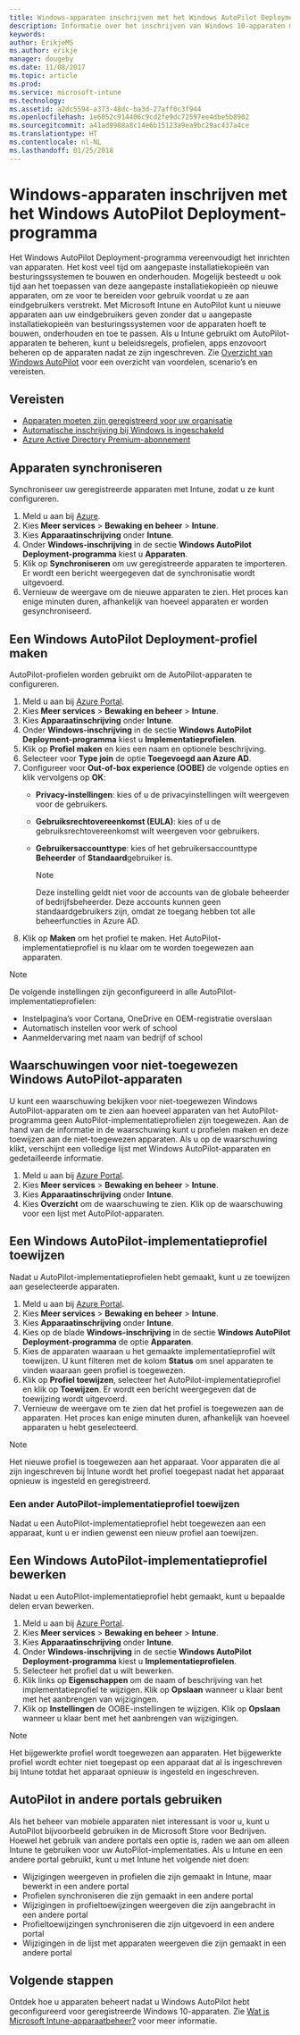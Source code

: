```yaml
---
title: Windows-apparaten inschrijven met het Windows AutoPilot Deployment-programma
description: Informatie over het inschrijven van Windows 10-apparaten met het Windows AutoPilot Deployment-programma.
keywords: 
author: ErikjeMS
ms.author: erikje
manager: dougeby
ms.date: 11/08/2017
ms.topic: article
ms.prod: 
ms.service: microsoft-intune
ms.technology: 
ms.assetid: a2dc5594-a373-48dc-ba3d-27aff0c3f944
ms.openlocfilehash: 1e6052c914406c9cd2fe9dc72597ee4dbe5b8902
ms.sourcegitcommit: a41ad9988a8c14e6b15123a9ea9bc29ac437a4ce
ms.translationtype: HT
ms.contentlocale: nl-NL
ms.lasthandoff: 01/25/2018
---
```

# <a name="enroll-windows-devices-using-windows-autopilot-deployment-program"></a>Windows-apparaten inschrijven met het Windows AutoPilot Deployment-programma
Het Windows AutoPilot Deployment-programma vereenvoudigt het inrichten van apparaten. Het kost veel tijd om aangepaste installatiekopieën van besturingssystemen te bouwen en onderhouden. Mogelijk besteedt u ook tijd aan het toepassen van deze aangepaste installatiekopieën op nieuwe apparaten, om ze voor te bereiden voor gebruik voordat u ze aan eindgebruikers verstrekt. Met Microsoft Intune en AutoPilot kunt u nieuwe apparaten aan uw eindgebruikers geven zonder dat u aangepaste installatiekopieën van besturingssystemen voor de apparaten hoeft te bouwen, onderhouden en toe te passen. Als u Intune gebruikt om AutoPilot-apparaten te beheren, kunt u beleidsregels, profielen, apps enzovoort beheren op de apparaten nadat ze zijn ingeschreven. Zie [Overzicht van Windows AutoPilot](https://docs.microsoft.com/windows/deployment/windows-10-auto-pilot) voor een overzicht van voordelen, scenario’s en vereisten.

## <a name="prerequisites"></a>Vereisten
- [Apparaten moeten zijn geregistreerd voor uw organisatie](https://docs.microsoft.com/en-us/windows/deployment/windows-autopilot/windows-10-autopilot#device-registration-and-oobe-customization)
- [Automatische inschrijving bij Windows is ingeschakeld](https://docs.microsoft.com/intune-classic/deploy-use/set-up-windows-device-management-with-microsoft-intune#enable-windows-10-automatic-enrollment)
- [Azure Active Directory Premium-abonnement](https://docs.microsoft.com/azure/active-directory/active-directory-get-started-premium) <!--&#40;[trial subscription](http://go.microsoft.com/fwlink/?LinkID=816845)&#41;-->

## <a name="synchronize-devices"></a>Apparaten synchroniseren
Synchroniseer uw geregistreerde apparaten met Intune, zodat u ze kunt configureren.

1. Meld u aan bij [Azure](https://portal.azure.com/).
2. Kies **Meer services** > **Bewaking en beheer** > **Intune**.
3. Kies **Apparaatinschrijving** onder **Intune**.
4. Onder **Windows-inschrijving** in de sectie **Windows AutoPilot Deployment-programma** kiest u **Apparaten**.
5. Klik op **Synchroniseren** om uw geregistreerde apparaten te importeren. Er wordt een bericht weergegeven dat de synchronisatie wordt uitgevoerd.
6. Vernieuw de weergave om de nieuwe apparaten te zien. Het proces kan enige minuten duren, afhankelijk van hoeveel apparaten er worden gesynchroniseerd.  

## <a name="create-an-autopilot-deployment-profile"></a>Een Windows AutoPilot Deployment-profiel maken
AutoPilot-profielen worden gebruikt om de AutoPilot-apparaten te configureren.
1. Meld u aan bij [Azure Portal](https://portal.azure.com/). 
2. Kies **Meer services** > **Bewaking en beheer** > **Intune**.
3. Kies **Apparaatinschrijving** onder **Intune**.
4. Onder **Windows-inschrijving** in de sectie **Windows AutoPilot Deployment-programma** kiest u **Implementatieprofielen**.
5. Klik op **Profiel maken** en kies een naam en optionele beschrijving. 
6. Selecteer voor **Type join** de optie **Toegevoegd aan Azure AD**.
7. Configureer voor **Out-of-box experience (OOBE)** de volgende opties en klik vervolgens op **OK**: 
   - **Privacy-instellingen**: kies of u de privacyinstellingen wilt weergeven voor de gebruikers. 
   - **Gebruiksrechtovereenkomst (EULA)**: kies of u de gebruiksrechtovereenkomst wilt weergeven voor gebruikers.
   - **Gebruikersaccounttype**: kies of het gebruikersaccounttype **Beheerder** of **Standaard**gebruiker is.

     > [!Note]    
     > Deze instelling geldt niet voor de accounts van de globale beheerder of bedrijfsbeheerder. Deze accounts kunnen geen standaardgebruikers zijn, omdat ze toegang hebben tot alle beheerfuncties in Azure AD.
8. Klik op **Maken** om het profiel te maken. Het AutoPilot-implementatieprofiel is nu klaar om te worden toegewezen aan apparaten.
     
> [!Note]    
> De volgende instellingen zijn geconfigureerd in alle AutoPilot-implementatieprofielen:
> - Instelpagina’s voor Cortana, OneDrive en OEM-registratie overslaan
> - Automatisch instellen voor werk of school
> - Aanmeldervaring met naam van bedrijf of school    

## <a name="alerts-for-windows-autopilot-unassigned-devices-----163236---"></a>Waarschuwingen voor niet-toegewezen Windows AutoPilot-apparaten <!-- 163236 -->
U kunt een waarschuwing bekijken voor niet-toegewezen Windows AutoPilot-apparaten om te zien aan hoeveel apparaten van het AutoPilot-programma geen AutoPilot-implementatieprofielen zijn toegewezen. Aan de hand van de informatie in de waarschuwing kunt u profielen maken en deze toewijzen aan de niet-toegewezen apparaten. Als u op de waarschuwing klikt, verschijnt een volledige lijst met Windows AutoPilot-apparaten en gedetailleerde informatie. 
1. Meld u aan bij [Azure Portal](https://portal.azure.com/). 
2. Kies **Meer services** > **Bewaking en beheer** > **Intune**.
3. Kies **Apparaatinschrijving** onder **Intune**.
4. Kies **Overzicht** om de waarschuwing te zien. Klik op de waarschuwing voor een lijst met AutoPilot-apparaten.  

## <a name="assign-an-autopilot-deployment-profile"></a>Een Windows AutoPilot-implementatieprofiel toewijzen
Nadat u AutoPilot-implementatieprofielen hebt gemaakt, kunt u ze toewijzen aan geselecteerde apparaten.

1. Meld u aan bij [Azure Portal](https://portal.azure.com/). 
2. Kies **Meer services** > **Bewaking en beheer** > **Intune**.
3. Kies **Apparaatinschrijving** onder **Intune**.
4. Kies op de blade **Windows-inschrijving** in de sectie **Windows AutoPilot Deployment-programma** de optie **Apparaten**.
5. Kies de apparaten waaraan u het gemaakte implementatieprofiel wilt toewijzen. U kunt filteren met de kolom **Status** om snel apparaten te vinden waaraan geen profiel is toegewezen. 
6. Klik op **Profiel toewijzen**, selecteer het AutoPilot-implementatieprofiel en klik op **Toewijzen**. Er wordt een bericht weergegeven dat de toewijzing wordt uitgevoerd.
7. Vernieuw de weergave om te zien dat het profiel is toegewezen aan de apparaten. Het proces kan enige minuten duren, afhankelijk van hoeveel apparaten u hebt geselecteerd. 

> [!Note]
> Het nieuwe profiel is toegewezen aan het apparaat. Voor apparaten die al zijn ingeschreven bij Intune wordt het profiel toegepast nadat het apparaat opnieuw is ingesteld en geregistreerd.

### <a name="assign-a-different-autopilot-deployment-profile"></a>Een ander AutoPilot-implementatieprofiel toewijzen
Nadat u een AutoPilot-implementatieprofiel hebt toegewezen aan een apparaat, kunt u er indien gewenst een nieuw profiel aan toewijzen.  

## <a name="edit-an-autopilot-deployment-profile"></a>Een Windows AutoPilot-implementatieprofiel bewerken 
Nadat u een AutoPilot-implementatieprofiel hebt gemaakt, kunt u bepaalde delen ervan bewerken.   
1. Meld u aan bij [Azure Portal](https://portal.azure.com/). 
2. Kies **Meer services** > **Bewaking en beheer** > **Intune**.
3. Kies **Apparaatinschrijving** onder **Intune**.
4. Onder **Windows-inschrijving** in de sectie **Windows AutoPilot Deployment-programma** kiest u **Implementatieprofielen**. 
5. Selecteer het profiel dat u wilt bewerken. 
6. Klik links op **Eigenschappen** om de naam of beschrijving van het implementatieprofiel te wijzigen. Klik op **Opslaan** wanneer u klaar bent met het aanbrengen van wijzigingen. 
7. Klik op **Instellingen** de OOBE-instellingen te wijzigen. Klik op **Opslaan** wanneer u klaar bent met het aanbrengen van wijzigingen. 

> [!NOTE]
> Het bijgewerkte profiel wordt toegewezen aan apparaten. Het bijgewerkte profiel wordt echter niet toegepast op een apparaat dat al is ingeschreven bij Intune totdat het apparaat opnieuw is ingesteld en ingeschreven. 

## <a name="using-autopilot-in-other-portals"></a>AutoPilot in andere portals gebruiken
Als het beheer van mobiele apparaten niet interessant is voor u, kunt u AutoPilot bijvoorbeeld gebruiken in de Microsoft Store voor Bedrijven. Hoewel het gebruik van andere portals een optie is, raden we aan om alleen Intune te gebruiken voor uw AutoPilot-implementaties. Als u Intune en een andere portal gebruikt, kunt u met Intune het volgende niet doen:
- Wijzigingen weergeven in profielen die zijn gemaakt in Intune, maar bewerkt in een andere portal
- Profielen synchroniseren die zijn gemaakt in een andere portal
- Wijzigingen in profieltoewijzingen weergeven die zijn aangebracht in een andere portal
- Profieltoewijzingen synchroniseren die zijn uitgevoerd in een andere portal
- Wijzigingen in de lijst met apparaten weergeven die zijn gemaakt in een andere portal

## <a name="next-steps"></a>Volgende stappen
Ontdek hoe u apparaten beheert nadat u Windows AutoPilot hebt geconfigureerd voor geregistreerde Windows 10-apparaten. Zie [Wat is Microsoft Intune-apparaatbeheer?](https://docs.microsoft.com/intune/device-management) voor meer informatie.